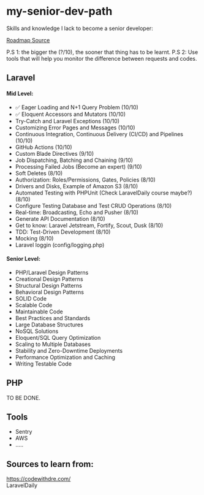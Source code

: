 # my-senior-dev-path
Skills and knowledge I lack to become a senior developer:

[Roadmap Source](https://github.com/LaravelDaily/Laravel-Roadmap-Learning-Path)

P.S 1: the bigger the (?/10), the sooner that thing has to be learnt.
P.S 2: Use tools that will help you monitor the difference between requests and codes.

## Laravel
#### Mid Level:
- ✅ Eager Loading and N+1 Query Problem (10/10)
- ✅ Eloquent Accessors and Mutators (10/10)
- Try-Catch and Laravel Exceptions (10/10)
- Customizing Error Pages and Messages (10/10)
- Continuous Integration, Continuous Delivery (CI/CD) and Pipelines (10/10)
- GitHub Actions (10/10)
- Custom Blade Directives (9/10)
- Job Dispatching, Batching and Chaining (9/10)
- Processing Failed Jobs (Become an expert) (9/10)
- Soft Deletes (8/10)
- Authorization: Roles/Permissions, Gates, Policies (8/10)
- Drivers and Disks, Example of Amazon S3 (8/10)
- Automated Testing with PHPUnit (Check LaravelDaily course maybe?) (8/10)
- Configure Testing Database and Test CRUD Operations (8/10)
- Real-time: Broadcasting, Echo and Pusher (8/10)
- Generate API Documentation (8/10)
- Get to know: Laravel Jetstream, Fortify, Scout, Dusk (8/10)
- TDD: Test-Driven Development (8/10)
- Mocking (8/10)
- Laravel loggin (config/logging.php)

#### Senior Level:
- PHP/Laravel Design Patterns
- Creational Design Patterns
- Structural Design Patterns
- Behavioral Design Patterns
- SOLID Code
- Scalable Code
- Maintainable Code
- Best Practices and Standards
- Large Database Structures
- NoSQL Solutions
- Eloquent/SQL Query Optimization
- Scaling to Multiple Databases
- Stability and Zero-Downtime Deployments
- Performance Optimization and Caching
- Writing Testable Code

## PHP
TO BE DONE.

## Tools
- Sentry
- AWS
- .....

## Sources to learn from: 
https://codewithdre.com/ <br />
LaravelDaily
